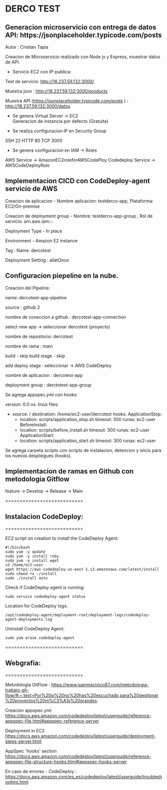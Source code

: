
<h1>DERCO TEST</h1>

<h2>Generacion microservicio con entrega de datos API: https://jsonplaceholder.typicode.com/posts</h2> 

Autor : Cristian Tapia



Creacion de Microservicio realizado con Node js y Express, muestrar datos de API.    

- Servicio EC2 con IP-publica:

Test de servicio: 
http://18.237.59.132:3000/

Muestra json : 
http://18.237.59.132:3000/products

Muestra API 
(https://jsonplaceholder.typicode.com/posts ) :
http://18.237.59.132:3000/datos

- Se genera Virtual Server -> EC2  
Generacion de instancia por defecto (Gratuita)

- Se realiza configuracion IP en Security Group 

SSH 22
HTTP 80
TCP 3000

- Se genera configuracion en IAM -> Roles 

AWS Service -> AmazonEC2roleforAWSCodePloy
Codedeploy Service -> AWSCodeDeployRole

<h2>Implementacion CICD con CodeDeploy-agent servicio de AWS</h2> 

Creacion de aplicacion - Nombre aplicacion: testderco-app, Plataforma: EC2/On-premise

Creacion de deployment group - Nombre: testderco-app-group , Rol de servicio: arn.aws.iam:::  

Deployment Type - In place  

Environment - Amazon E2 instance

Tag : Name: dercotest

Deployment Setting : allatOnce

<h2>Configuracion piepeline en la nube.</h2> 

Creacion del Pipeline: 

name: dercotest-app-pipeline

source : github 2  

nombre de coneccion a github : dercotest-app-connection

select new app -> seleccionar dercotest (proyecto)

nombre de repositorio: dercotest

nombre de rama : main 

build - skip build stage - skip

add deploy stage : seleccionar -> AWS CodeDeploy

nombre de aplicacion : dercotest-app

deployment group : derctotest-app-group


Se agrega appspec.yml con hooks: 

version: 0.0
os: linux
files:
  - source: /
    destination: /home/ec2-user/dercotest
hooks:
  ApplicationStop:
    - location: scripts/application_stop.sh
      timeout: 300
      runas: ec2-user
  BeforeInstall:
    - location: scripts/before_install.sh
      timeout: 300
      runas: ec2-user
  ApplicationStart:
    - location: scripts/application_start.sh
      timeout: 300
      runas: ec2-user

Se agrega carpeta scripts con scripts de instalacion, detencion y inicio para los nuevos despliegues (hooks).       


<h2>Implementacion de ramas en Github con metodologia Gitflow</h2> 

feature -> Develop -> Release -> Main 

===========================

<h2>Instalacion CodeDeploy:</h2> 

===========================

EC2 script on creation to install the CodeDeploy Agent:

```
#!/bin/bash
sudo yum -y update
sudo yum -y install ruby
sudo yum -y install wget
cd /home/ec2-user
wget https://aws-codedeploy-us-east-1.s3.amazonaws.com/latest/install
sudo chmod +x ./install
sudo ./install auto
```

Check if CodeDeploy agent is running:
```
sudo service codedeploy-agent status
```

Location for CodeDeploy logs:
```
/opt/codedeploy-agent/deployment-root/deployment-logs/codedeploy-agent-deployments.log
```

Uninstall CodeDeploy Agent:
```
sudo yum erase codedeploy-agent
```

===========================

<h2>Webgrafía:</h2>

===========================

Metodologia GitFlow :
https://www.juanmacivico87.com/metodologia-trabajo-git-flow/#:~:text=Por%20si%20no%20has%20escuchado,para%20gestionar%20proyectos%20m%C3%A1s%20grandes.

Creacion appspec.yml
https://docs.aws.amazon.com/codedeploy/latest/userguide/reference-appspec-file.html#appspec-reference-server

Deployment in EC2 
https://docs.aws.amazon.com/codedeploy/latest/userguide/deployment-steps-server.html

AppSpec 'hooks' section
https://docs.aws.amazon.com/codedeploy/latest/userguide/reference-appspec-file-structure-hooks.html#appspec-hooks-server

En caso de errores - CodeDeploy : 
https://docs.aws.amazon.com/es_es/codedeploy/latest/userguide/troubleshooting.html
